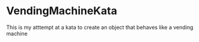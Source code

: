 VendingMachineKata
==================

This is my atttempt at a kata to create an object that behaves like a vending machine
